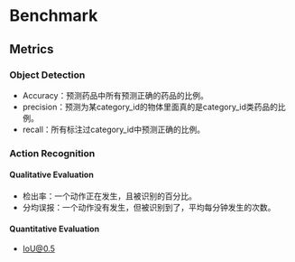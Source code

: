 # Benchmark

## Metrics

### Object Detection
* Accuracy：预测药品中所有预测正确的药品的比例。
* precision：预测为某category_id的物体里面真的是category_id类药品的比例。
* recall：所有标注过category_id中预测正确的比例。
### Action Recognition
#### Qualitative Evaluation 
* 检出率：一个动作正在发生，且被识别的百分比。
* 分均误报：一个动作没有发生，但被识别到了，平均每分钟发生的次数。

#### Quantitative Evaluation
* IoU@0.5